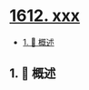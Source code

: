 # [1612. xxx](https://github.com/Tdahuyou/TNotes.leetcode/tree/main/notes/1612.%20xxx)

<!-- region:toc -->

- [1. 📝 概述](#1--概述)

<!-- endregion:toc -->

## 1. 📝 概述
